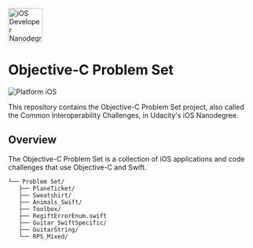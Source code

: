 <img src="https://s3-us-west-1.amazonaws.com/udacity-content/degrees/catalog-images/nd003.png" alt="iOS Developer Nanodegree logo" height="70" >

# Objective-C Problem Set

![Platform iOS](https://img.shields.io/badge/nanodegree-iOS-blue.svg)

This repository contains the Objective-C Problem Set project, also called the Common Interoperability Challenges, in Udacity's iOS Nanodegree.

## Overview

The Objective-C Problem Set is a collection of iOS applications and code challenges that use Objective-C and Swift.

```
└── Problem Set/
   ├── PlaneTicket/
   ├── Sweatshirt/
   ├── Animals_Swift/
   ├── Toolbox/
   ├── RegiftErrorEnum.swift
   ├── Guitar_SwiftSpecific/
   ├── GuitarString/
   └── RPS_Mixed/
```
